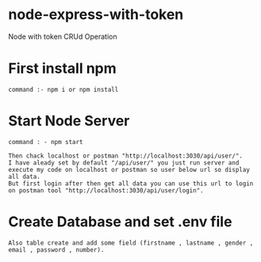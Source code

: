 # node-express-with-token
Node with token CRUd Operation 

# First install npm 
 
	command :- npm i or npm install

# Start Node Server 
	
	command : - npm start
	
	Then chack localhost or postman "http://localhost:3030/api/user/". 
	I have aleady set by default "/api/user/" you just run server and execute my code on localhost or postman so user below url so display all data.
	But first login after then get all data you can use this url to login on postman tool "http://localhost:3030/api/user/login".
	
# Create Database and set .env file
	
	Also table create and add some field (firstname , lastname , gender , email , password , number).
